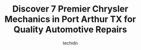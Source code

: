 ---
layout: ampstory
image: https://images.unsplash.com/photo-1628685083829-d31d88bb2757?ixlib=rb-4.0.3&ixid=MnwxMjA3fDB8MHxwaG90by1wYWdlfHx8fGVufDB8fHx8&auto=format&fit=crop&w=640&h=853&q=80
author: techidn
featured: false
description: Discover the 7 best Chrysler Mechanic in Port Arthur TX, USA and ensure your vehicle receives the highest quality of care. These trusted professionals are known for their skill, knowledge, a
title: Discover 7 Premier Chrysler Mechanics in Port Arthur TX for Quality Automotive Repairs
cover:
   title: Discover 7 Premier Chrysler Mechanics in Port Arthur TX for Quality Automotive Repairs
   subtitle: Rickpate
   background: https://images.unsplash.com/photo-1628685083829-d31d88bb2757?ixlib=rb-4.0.3&ixid=MnwxMjA3fDB8MHxwaG90by1wYWdlfHx8fGVufDB8fHx8&auto=format&fit=crop&w=640&h=853&q=80

pages: 
 - layout: thirds
   top: <h1>#1 Boydangs Automotive & Tire</h1>
   bottom: "<p>They tell you one price an charge you another if they order the part they will double the price to get extra money for them an my car was still  making  noise they didnt</p>"
   background: https://www.knot35.com/toplist/wp-content/uploads/2023/06/best-chrysler-mechanic-1-in-port-arthur-tx-1685831520.jpeg
   backgroundblur: true
 - layout: thirds
   top: <h1>#2 Penas Automotive</h1>
   bottom: "<p>4201 32nd St, Port Arthur, TX 77642, United States</p>"
   background: https://www.knot35.com/toplist/wp-content/uploads/2023/06/best-chrysler-mechanic-2-in-port-arthur-tx-1685831520.jpeg
   cta:
      link: https://www.knot35.com/toplist/discover-7-premier-chrysler-mechanics-in-port-arthur-tx-for-quality-automotive-repairs/
      text: Discover 7 Premier Chrysler Mechanics in Port Arthur TX for Quality Automotive Repairs
 - layout: thirds
   top: <h1>#3 De Jean Automotive</h1>
   bottom: "<p>5213 Twin City Hwy, Port Arthur, TX 77642, United States</p>"
   background: https://www.knot35.com/toplist/wp-content/uploads/2023/06/best-chrysler-mechanic-3-in-port-arthur-tx-1685831520.jpeg
   cta:
      link: https://www.knot35.com/toplist/discover-7-premier-chrysler-mechanics-in-port-arthur-tx-for-quality-automotive-repairs/
      text: Discover 7 Premier Chrysler Mechanics in Port Arthur TX for Quality Automotive Repairs
 - layout: thirds
   top: <h1>#4 California Auto Repair</h1>
   bottom: "<p>2948 9th Ave, Port Arthur, TX 77642, United States</p>"
   background: https://images.unsplash.com/photo-1613843873231-1447db182f97?ixlib=rb-4.0.3&ixid=MnwxMjA3fDB8MHxwaG90by1wYWdlfHx8fGVufDB8fHx8&auto=format&fit=crop&w=640&h=853&q=80
   cta:
      link: https://www.knot35.com/toplist/discover-7-premier-chrysler-mechanics-in-port-arthur-tx-for-quality-automotive-repairs/
      text: Discover 7 Premier Chrysler Mechanics in Port Arthur TX for Quality Automotive Repairs
 - layout: thirds
   top: <h1>#5 Romero Auto Repair</h1>
   bottom: "<p>949 Gulfway Dr, Port Arthur, TX 77640, United States</p>"
   background: https://images.unsplash.com/photo-1462556791646-c201b8241a94?ixlib=rb-4.0.3&ixid=MnwxMjA3fDB8MHxwaG90by1wYWdlfHx8fGVufDB8fHx8&auto=format&fit=crop&w=640&h=853&q=80
   cta:
      link: https://www.knot35.com/toplist/discover-7-premier-chrysler-mechanics-in-port-arthur-tx-for-quality-automotive-repairs/
      text: Discover 7 Premier Chrysler Mechanics in Port Arthur TX for Quality Automotive Repairs
 - layout: thirds
   top: <h1>#6 JTs Auto Repair & More</h1>
   bottom: "<p>10160 Dominion Ranch Dr, Port Arthur, TX 77640, United States</p>"
   background: https://images.unsplash.com/photo-1531169509526-f8f1fdaa4a67?ixlib=rb-4.0.3&ixid=MnwxMjA3fDB8MHxwaG90by1wYWdlfHx8fGVufDB8fHx8&auto=format&fit=crop&w=640&h=853&q=80
   cta:
      link: https://www.knot35.com/toplist/discover-7-premier-chrysler-mechanics-in-port-arthur-tx-for-quality-automotive-repairs/
      text: Discover 7 Premier Chrysler Mechanics in Port Arthur TX for Quality Automotive Repairs
 - layout: thirds
   top: <h1>#7 Nguyens Auto Repair</h1>
   bottom: "<p>3830 Gulfway Dr, Port Arthur, TX 77642, United States</p>"
   background: https://images.unsplash.com/photo-1533998839656-76f5e4b2bccb?ixlib=rb-4.0.3&ixid=MnwxMjA3fDB8MHxwaG90by1wYWdlfHx8fGVufDB8fHx8&auto=format&fit=crop&w=640&h=853&q=80
   cta:
      link: https://www.knot35.com/toplist/discover-7-premier-chrysler-mechanics-in-port-arthur-tx-for-quality-automotive-repairs/
      text: Discover 7 Premier Chrysler Mechanics in Port Arthur TX for Quality Automotive Repairs
 - layout: thirds
   middle: Continue reading...
   background: https://images.unsplash.com/photo-1527066579998-dbbae57f45ce?ixlib=rb-4.0.3&ixid=MnwxMjA3fDB8MHxwaG90by1wYWdlfHx8fGVufDB8fHx8&auto=format&fit=crop&w=640&h=853&q=80
   cta:
      link: https://www.knot35.com/toplist/discover-7-premier-chrysler-mechanics-in-port-arthur-tx-for-quality-automotive-repairs/
      text: Discover 7 Premier Chrysler Mechanics in Port Arthur TX for Quality Automotive Repairs
      
---